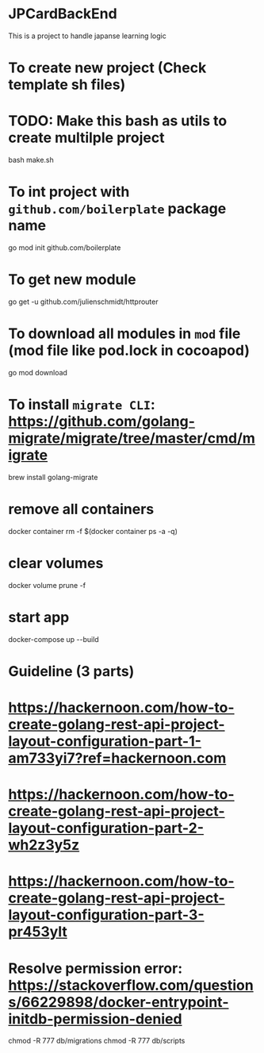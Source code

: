 # JPCardBackEnd

This is a project to handle japanse learning logic

# To create new project (Check template sh files)

# TODO: Make this bash as utils to create multilple project

bash make.sh

# To int project with `github.com/boilerplate` package name

go mod init github.com/boilerplate

# To get new module

go get -u github.com/julienschmidt/httprouter

# To download all modules in `mod` file (mod file like pod.lock in cocoapod)

go mod download

# To install `migrate CLI`: https://github.com/golang-migrate/migrate/tree/master/cmd/migrate

brew install golang-migrate

# remove all containers

docker container rm -f $(docker container ps -a -q)

# clear volumes

docker volume prune -f

# start app

docker-compose up --build

# Guideline (3 parts)

# https://hackernoon.com/how-to-create-golang-rest-api-project-layout-configuration-part-1-am733yi7?ref=hackernoon.com

# https://hackernoon.com/how-to-create-golang-rest-api-project-layout-configuration-part-2-wh2z3y5z

# https://hackernoon.com/how-to-create-golang-rest-api-project-layout-configuration-part-3-pr453ylt

# Resolve permission error: https://stackoverflow.com/questions/66229898/docker-entrypoint-initdb-permission-denied

chmod -R 777 db/migrations
chmod -R 777 db/scripts
